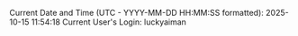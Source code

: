 Current Date and Time (UTC - YYYY-MM-DD HH:MM:SS formatted): 2025-10-15 11:54:18
Current User's Login: luckyaiman
